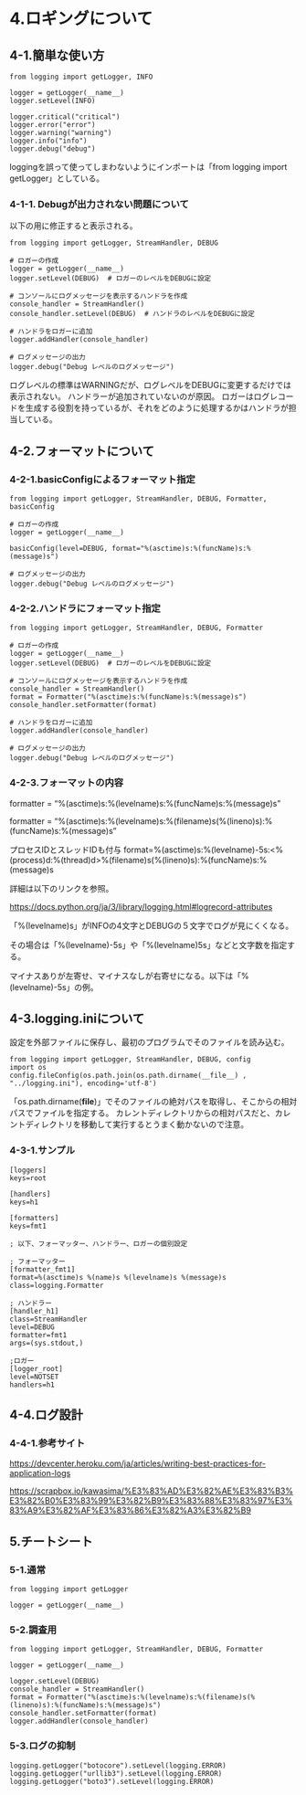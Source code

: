 # 4.ロギングについて

## 4-1.簡単な使い方

```
from logging import getLogger, INFO

logger = getLogger(__name__)
logger.setLevel(INFO)

logger.critical("critical")
logger.error("error")
logger.warning("warning")
logger.info("info")
logger.debug("debug")
```

loggingを誤って使ってしまわないようにインポートは「from logging import getLogger」としている。

### 4-1-1. Debugが出力されない問題について

以下の用に修正すると表示される。
```
from logging import getLogger, StreamHandler, DEBUG

# ロガーの作成
logger = getLogger(__name__)
logger.setLevel(DEBUG)  # ロガーのレベルをDEBUGに設定

# コンソールにログメッセージを表示するハンドラを作成
console_handler = StreamHandler()
console_handler.setLevel(DEBUG)  # ハンドラのレベルをDEBUGに設定

# ハンドラをロガーに追加
logger.addHandler(console_handler)

# ログメッセージの出力
logger.debug("Debug レベルのログメッセージ")
```


ログレベルの標準はWARNINGだが、ログレベルをDEBUGに変更するだけでは表示されない。
ハンドラーが追加されていないのが原因。
ロガーはログレコードを生成する役割を持っているが、それをどのように処理するかはハンドラが担当している。

## 4-2.フォーマットについて

### 4-2-1.basicConfigによるフォーマット指定

```
from logging import getLogger, StreamHandler, DEBUG, Formatter, basicConfig

# ロガーの作成
logger = getLogger(__name__)

basicConfig(level=DEBUG, format="%(asctime)s:%(funcName)s:%(message)s")

# ログメッセージの出力
logger.debug("Debug レベルのログメッセージ")
```

### 4-2-2.ハンドラにフォーマット指定

```
from logging import getLogger, StreamHandler, DEBUG, Formatter

# ロガーの作成
logger = getLogger(__name__)
logger.setLevel(DEBUG)  # ロガーのレベルをDEBUGに設定

# コンソールにログメッセージを表示するハンドラを作成
console_handler = StreamHandler()
format = Formatter("%(asctime)s:%(funcName)s:%(message)s")
console_handler.setFormatter(format)

# ハンドラをロガーに追加
logger.addHandler(console_handler)

# ログメッセージの出力
logger.debug("Debug レベルのログメッセージ")
```

### 4-2-3.フォーマットの内容

formatter = “%(asctime)s:%(levelname)s:%(funcName)s:%(message)s”

formatter = “%(asctime)s:%(levelname)s:%(filename)s(%(lineno)s):%(funcName)s:%(message)s”

プロセスIDとスレッドIDも付与
format=%(asctime)s:%(levelname)-5s:<%(process)d:%(thread)d>%(filename)s(%(lineno)s):%(funcName)s:%(message)s

詳細は以下のリンクを参照。

https://docs.python.org/ja/3/library/logging.html#logrecord-attributes

「%(levelname)s」がINFOの4文字とDEBUGの５文字でログが見にくくなる。

その場合は「%(levelname)-5s」や「%(levelname)5s」などと文字数を指定する。

マイナスありが左寄せ、マイナスなしが右寄せになる。以下は「%(levelname)-5s」の例。

## 4-3.logging.iniについて

設定を外部ファイルに保存し、最初のプログラムでそのファイルを読み込む。

```
from logging import getLogger, StreamHandler, DEBUG, config
import os
config.fileConfig(os.path.join(os.path.dirname(__file__) , "../logging.ini"), encoding='utf-8')
```

「os.path.dirname(__file__)」でそのファイルの絶対パスを取得し、そこからの相対パスでファイルを指定する。
カレントディレクトリからの相対パスだと、カレントディレクトリを移動して実行するとうまく動かないので注意。

### 4-3-1.サンプル

```
[loggers]
keys=root
 
[handlers]
keys=h1
 
[formatters]
keys=fmt1
 
; 以下、フォーマッター、ハンドラー、ロガーの個別設定
 
; フォーマッター
[formatter_fmt1]
format=%(asctime)s %(name)s %(levelname)s %(message)s
class=logging.Formatter

; ハンドラー
[handler_h1]
class=StreamHandler
level=DEBUG
formatter=fmt1
args=(sys.stdout,)
 
;ロガー
[logger_root]
level=NOTSET
handlers=h1
```

## 4-4.ログ設計

### 4-4-1.参考サイト
https://devcenter.heroku.com/ja/articles/writing-best-practices-for-application-logs

https://scrapbox.io/kawasima/%E3%83%AD%E3%82%AE%E3%83%B3%E3%82%B0%E3%83%99%E3%82%B9%E3%83%88%E3%83%97%E3%83%A9%E3%82%AF%E3%83%86%E3%82%A3%E3%82%B9


## 5.チートシート

### 5-1.通常
```
from logging import getLogger

logger = getLogger(__name__)
```
### 5-2.調査用
```
from logging import getLogger, StreamHandler, DEBUG, Formatter

logger = getLogger(__name__)

logger.setLevel(DEBUG) 
console_handler = StreamHandler()
format = Formatter("%(asctime)s:%(levelname)s:%(filename)s(%(lineno)s):%(funcName)s:%(message)s")
console_handler.setFormatter(format)
logger.addHandler(console_handler)
```

### 5-3.ログの抑制

```
logging.getLogger("botocore").setLevel(logging.ERROR)
logging.getLogger("urllib3").setLevel(logging.ERROR)
logging.getLogger("boto3").setLevel(logging.ERROR)
```
